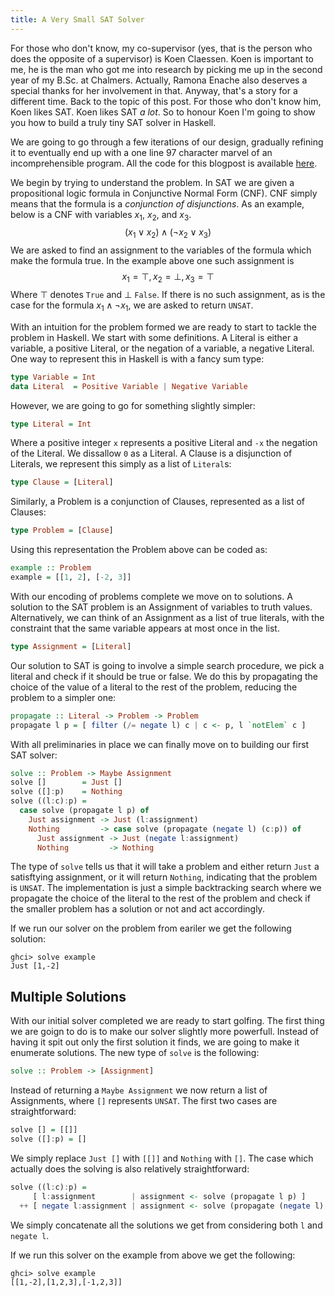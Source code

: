 ```yaml
---
title: A Very Small SAT Solver
---
```


For those who don't know, my co-supervisor (yes, that is the person
who does the opposite of a supervisor) is Koen Claessen.
Koen is important to me, he is the man who got me into research
by picking me up in the second year of my B.Sc. at Chalmers.
Actually, Ramona Enache also deserves a special thanks for her
involvement in that. Anyway, that's a story for a different time.
Back to the topic of this post. For those who don't know him, Koen likes SAT.
Koen likes SAT _a lot_. So to honour Koen I'm going to show you how
to build a truly tiny SAT solver in Haskell.

We are going to go through a few iterations of our design, gradually refining it
to eventually end up with a one line 97 character marvel of an incomprehensible
program. All the code for this blogpost is available [here](../blogposts/SAT).

We begin by trying to understand the problem. In SAT we are given a propositional
logic formula in Conjunctive Normal Form (CNF). 
CNF simply means that the formula is a _conjunction of disjunctions_.
As an example, below is a CNF with variables $x_1$, $x_2$, and $x_3$.
$$
(x_1 \vee x_2) \wedge (\neg x_2 \vee x_3)
$$
We are asked to find an assignment to the variables of the formula which
make the formula true. In the example above one such assignment is
$$
x_1 = \top, x_2 = \bot, x_3 = \top
$$
Where $\top$ denotes `True` and $\bot$ `False`. If there is no such assignment,
as is the case for the formula $x_1 \wedge \neg x_1$, we are asked to return `UNSAT`.

With an intuition for the problem formed we are ready to start to tackle the problem
in Haskell. We start with some definitions. A Literal is either a variable, a positive Literal,
or the negation of a variable, a negative Literal.
One way to represent this in Haskell is with a fancy sum type:
```Haskell
type Variable = Int
data Literal  = Positive Variable | Negative Variable
```
However, we are going to go for something slightly simpler:
```Haskell
type Literal = Int
```
Where a positive integer `x` represents a positive Literal and `-x` the negation
of the Literal. We dissallow `0` as a Literal. A Clause is a disjunction of Literals,
we represent this simply as a list of `Literal`s:
```Haskell
type Clause = [Literal]
```
Similarly, a Problem is a conjunction of Clauses, represented as a list of Clauses:
```Haskell
type Problem = [Clause]
```
Using this representation the Problem above can be coded as:
```Haskell
example :: Problem
example = [[1, 2], [-2, 3]]
```
With our encoding of problems complete we move on to solutions.
A solution to the SAT problem is an Assignment of variables to truth values.
Alternatively, we can think of an Assignment as a list of true literals, with
the constraint that the same variable appears at most once in the list.
```Haskell
type Assignment = [Literal]
```
Our solution to SAT is going to involve a simple search procedure, we pick
a literal and check if it should be true or false. We do this by propagating
the choice of the value of a literal to the rest of the problem, reducing
the problem to a simpler one:
```Haskell
propagate :: Literal -> Problem -> Problem
propagate l p = [ filter (/= negate l) c | c <- p, l `notElem` c ]
```
With all preliminaries in place we can finally move on to building our
first SAT solver:
```Haskell
solve :: Problem -> Maybe Assignment
solve []        = Just []
solve ([]:p)    = Nothing
solve ((l:c):p) = 
  case solve (propagate l p) of
    Just assignment -> Just (l:assignment)
    Nothing         -> case solve (propagate (negate l) (c:p)) of
      Just assignment -> Just (negate l:assignment)
      Nothing         -> Nothing
```
The type of `solve` tells us that it will take a problem and either return `Just`
a satisftying assignment, or it will return `Nothing`, indicating that the
problem is `UNSAT`. The implementation is just a simple backtracking search where
we propagate the choice of the literal to the rest of the problem and check
if the smaller problem has a solution or not and act accordingly.

If we run our solver on the problem from eariler we get the following solution:
```Shell
ghci> solve example
Just [1,-2]
```

## Multiple Solutions

With our initial solver completed we are ready to start golfing.
The first thing we are goign to do is to make our solver slightly more powerfull.
Instead of having it spit out only the first solution it finds, we are going to make it
enumerate solutions. The new type of `solve` is the following:
```Haskell
solve :: Problem -> [Assignment]
```
Instead of returning a `Maybe Assignment` we now return a list of Assignments, where `[]`
represents `UNSAT`. The first two cases are straightforward:
```Haskell
solve [] = [[]]
solve ([]:p) = []
```
We simply replace `Just []` with `[[]]` and `Nothing` with `[]`. The case which actually
does the solving is also relatively straightforward:
```Haskell
solve ((l:c):p) =
     [ l:assignment        | assignment <- solve (propagate l p) ]
  ++ [ negate l:assignment | assignment <- solve (propagate (negate l) (c:p)) ]
```
We simply concatenate all the solutions we get from considering both `l` and `negate l`.

If we run this solver on the example from above we get the following:
```Shell
ghci> solve example 
[[1,-2],[1,2,3],[-1,2,3]]
```
